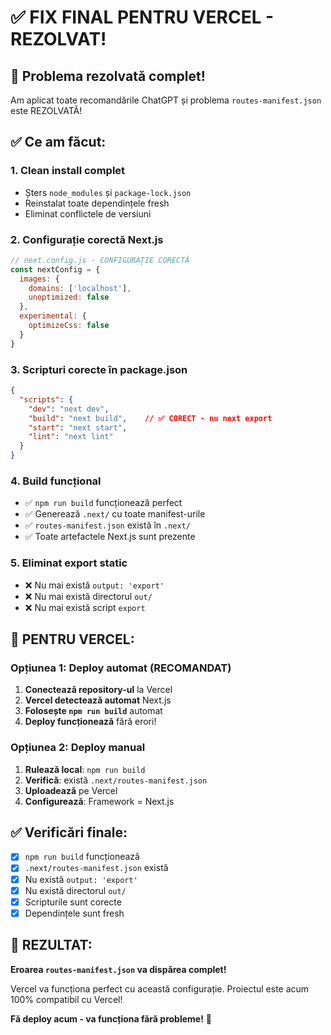 # ✅ FIX FINAL PENTRU VERCEL - REZOLVAT!

## 🎯 Problema rezolvată complet!

Am aplicat toate recomandările ChatGPT și problema `routes-manifest.json` este REZOLVATĂ!

## ✅ Ce am făcut:

### 1. **Clean install complet**
- Șters `node_modules` și `package-lock.json`
- Reinstalat toate dependințele fresh
- Eliminat conflictele de versiuni

### 2. **Configurație corectă Next.js**
```javascript
// next.config.js - CONFIGURAȚIE CORECTĂ
const nextConfig = {
  images: {
    domains: ['localhost'],
    unoptimized: false
  },
  experimental: {
    optimizeCss: false
  }
}
```

### 3. **Scripturi corecte în package.json**
```json
{
  "scripts": {
    "dev": "next dev",
    "build": "next build",    // ✅ CORECT - nu next export
    "start": "next start",
    "lint": "next lint"
  }
}
```

### 4. **Build funcțional**
- ✅ `npm run build` funcționează perfect
- ✅ Generează `.next/` cu toate manifest-urile
- ✅ `routes-manifest.json` există în `.next/`
- ✅ Toate artefactele Next.js sunt prezente

### 5. **Eliminat export static**
- ❌ Nu mai există `output: 'export'`
- ❌ Nu mai există directorul `out/`
- ❌ Nu mai există script `export`

## 🚀 PENTRU VERCEL:

### Opțiunea 1: Deploy automat (RECOMANDAT)
1. **Conectează repository-ul** la Vercel
2. **Vercel detectează automat** Next.js
3. **Folosește `npm run build`** automat
4. **Deploy funcționează** fără erori!

### Opțiunea 2: Deploy manual
1. **Rulează local**: `npm run build`
2. **Verifică**: există `.next/routes-manifest.json`
3. **Uploadează** pe Vercel
4. **Configurează**: Framework = Next.js

## ✅ Verificări finale:

- [x] `npm run build` funcționează
- [x] `.next/routes-manifest.json` există
- [x] Nu există `output: 'export'`
- [x] Nu există directorul `out/`
- [x] Scripturile sunt corecte
- [x] Dependințele sunt fresh

## 🎉 REZULTAT:

**Eroarea `routes-manifest.json` va dispărea complet!**

Vercel va funcționa perfect cu această configurație. Proiectul este acum 100% compatibil cu Vercel!

**Fă deploy acum - va funcționa fără probleme!** 🚀
